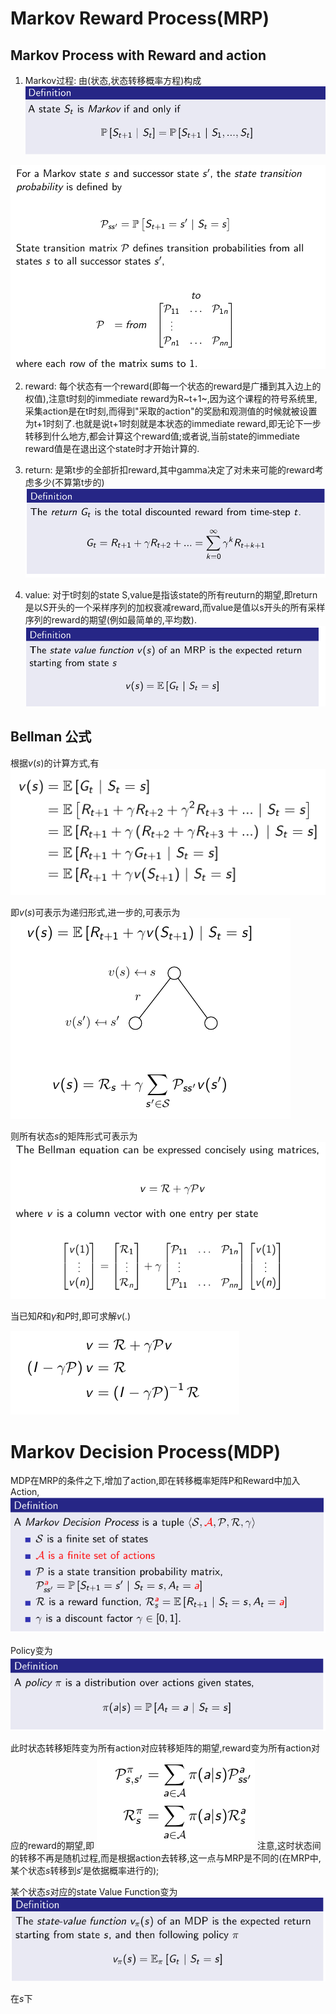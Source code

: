 # Markov Reward Process(MRP)

## Markov Process with Reward and action
1. Markov过程: 由(状态,状态转移概率方程)构成
![title](https://raw.githubusercontent.com/HViktorTsoi/gitnote-image/master/gitnote/2019/05/25/1558778944853-1558778944854.png)

![title](https://raw.githubusercontent.com/HViktorTsoi/gitnote-image/master/gitnote/2019/05/25/1558778984856-1558778984857.png)

2. reward: 每个状态有一个reward(即每一个状态的reward是广播到其入边上的权值),注意t时刻的immediate reward为R~t+1~,因为这个课程的符号系统里,采集action是在t时刻,而得到"采取的action"的奖励和观测值的时候就被设置为t+1时刻了.也就是说t+1时刻就是本状态的immediate reward,即无论下一步转移到什么地方,都会计算这个reward值;或者说,当前state的immediate reward值是在退出这个state时才开始计算的.

3. return: 是第t步的全部折扣reward,其中gamma决定了对未来可能的reward考虑多少(不算第t步的)
![title](https://raw.githubusercontent.com/HViktorTsoi/gitnote-image/master/gitnote/2019/05/25/1558779005329-1558779005333.png)

4. value: 对于t时刻的state S,value是指该state的所有reuturn的期望,即return是以S开头的一个采样序列的加权衰减reward,而value是值以s开头的所有采样序列的reward的期望(例如最简单的,平均数).
![title](https://raw.githubusercontent.com/HViktorTsoi/gitnote-image/master/gitnote/2019/05/25/1558779023901-1558779023903.png)

## Bellman 公式

根据$v(s)$的计算方式,有
![title](https://raw.githubusercontent.com/HViktorTsoi/gitnote-image/master/gitnote/2019/05/25/1558796372023-1558796372025.png)

即$v(s)$可表示为递归形式,进一步的,可表示为
![title](https://raw.githubusercontent.com/HViktorTsoi/gitnote-image/master/gitnote/2019/05/25/1558796439213-1558796439215.png)

则所有状态$s$的矩阵形式可表示为
![title](https://raw.githubusercontent.com/HViktorTsoi/gitnote-image/master/gitnote/2019/05/25/1558796621415-1558796621416.png)

当已知$R$和$\gamma$和$P$时,即可求解$v(.)$

![title](https://raw.githubusercontent.com/HViktorTsoi/gitnote-image/master/gitnote/2019/05/25/1558796855886-1558796855887.png)

# Markov Decision Process(MDP)

MDP在MRP的条件之下,增加了action,即在转移概率矩阵P和Reward中加入Action,
![title](https://raw.githubusercontent.com/HViktorTsoi/gitnote-image/master/gitnote/2019/05/26/1558881185872-1558881185884.png)

Policy变为
![title](https://raw.githubusercontent.com/HViktorTsoi/gitnote-image/master/gitnote/2019/05/26/1558881900232-1558881900232.png)

此时状态转移矩阵变为所有action对应转移矩阵的期望,reward变为所有action对应的reward的期望,即
![title](https://raw.githubusercontent.com/HViktorTsoi/gitnote-image/master/gitnote/2019/05/26/1558882025529-1558882025529.png)
注意,这时状态间的转移不再是随机过程,而是根据action去转移,这一点与MRP是不同的(在MRP中,某个状态$s$转移到$s'$是依据概率进行的);

某个状态$s$对应的state Value Function变为
![title](https://raw.githubusercontent.com/HViktorTsoi/gitnote-image/master/gitnote/2019/05/26/1558882677961-1558882677961.png)

在$s$下